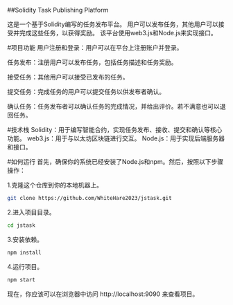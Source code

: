 ##Solidity Task Publishing Platform

这是一个基于Solidity编写的任务发布平台。
用户可以发布任务，其他用户可以接受并完成这些任务，以获得奖励。
该平台使用web3.js和Node.js来实现接口。

#项目功能
用户注册和登录：用户可以在平台上注册账户并登录。

任务发布：注册用户可以发布任务，包括任务描述和任务奖励。

接受任务：其他用户可以接受已发布的任务。

提交任务：完成任务的用户可以提交任务以供发布者确认。

确认任务：任务发布者可以确认任务的完成情况，并给出评价。若不满意也可以退回任务。

#技术栈
Solidity：用于编写智能合约，实现任务发布、接收、提交和确认等核心功能。
web3.js：用于与以太坊区块链进行交互。
Node.js：用于实现后端服务器和接口。

#如何运行
首先，确保你的系统已经安装了Node.js和npm。然后，按照以下步骤操作：

1.克隆这个仓库到你的本地机器上。
```bash
git clone https://github.com/WhiteHare2023/jstask.git
```
2.进入项目目录。

```bash
cd jstask
```
3.安装依赖。
```bash
npm install
```
4.运行项目。
```bash
npm start
```
现在，你应该可以在浏览器中访问 http://localhost:9090 来查看项目。
